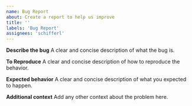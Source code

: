 ```yaml
---
name: Bug Report
about: Create a report to help us improve
title: ''
labels: 'Bug Report'
assignees: 'schifferl'
---
```


**Describe the bug**
A clear and concise description of what the bug is.

**To Reproduce**
A clear and concise description of how to reproduce the behavior.

**Expected behavior**
A clear and concise description of what you expected to happen.

**Additional context**
Add any other context about the problem here.
